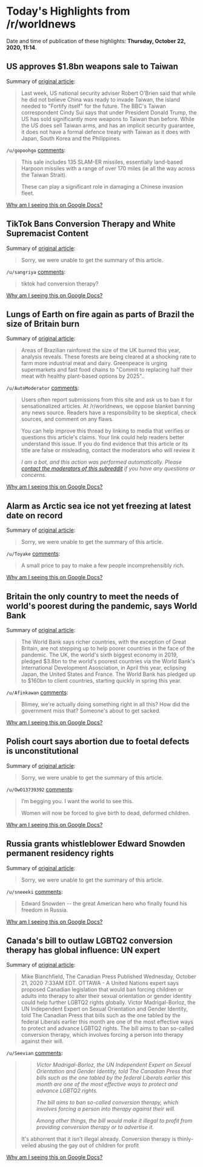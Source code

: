 # Today's Highlights from /r/worldnews

Date and time of publication of these highlights: **Thursday, October 22, 2020, 11:14**.

## US approves $1.8bn weapons sale to Taiwan

Summary of [original article](https://www.bbc.com/news/world-asia-54641076):

> Last week, US national security adviser Robert O'Brien said that while he did not believe China was ready to invade Taiwan, the island needed to "Fortify itself" for the future. The BBC's Taiwan correspondent Cindy Sui says that under President Donald Trump, the US has sold significantly more weapons to Taiwan than before. While the US does sell Taiwan arms, and has an implicit security guarantee, it does not have a formal defence treaty with Taiwan as it does with Japan, South Korea and the Philippines.

`/u/gopoohgo` [comments](https://www.reddit.com/r/worldnews/comments/jfwm71/us_approves_18bn_weapons_sale_to_taiwan/):

> This sale includes 135 SLAM-ER missiles, essentially land-based Harpoon missiles with a range of over 170 miles (ie all the way across the Taiwan Strait).  
> 
> These can play a significant role in damaging a Chinese invasion fleet.

[Why am I seeing this on Google Docs?](https://docs.google.com/document/d/1Dc6We63vOXIZsc0op-Bt4abqkYjXzOigalQqFxmvvbM/edit?usp=sharing)

## TikTok Bans Conversion Therapy and White Supremacist Content

Summary of [original article](https://www.advocate.com/media/2020/10/21/tiktok-bans-conversion-therapy-and-white-supremacist-content):

> Sorry, we were unable to get the summary of this article.

`/u/sangriya` [comments](https://www.reddit.com/r/worldnews/comments/jfvlxn/tiktok_bans_conversion_therapy_and_white/):

> tiktok had conversion therapy?

[Why am I seeing this on Google Docs?](https://docs.google.com/document/d/1Dc6We63vOXIZsc0op-Bt4abqkYjXzOigalQqFxmvvbM/edit?usp=sharing)

## Lungs of Earth on fire again as parts of Brazil the size of Britain burn

Summary of [original article](https://www.mirror.co.uk/news/world-news/lungs-earth-fire-again-parts-22885128):

> Areas of Brazilian rainforest the size of the UK burned this year, analysis reveals. These forests are being cleared at a shocking rate to farm more industrial meat and dairy. Greenpeace is urging supermarkets and fast food chains to "Commit to replacing half their meat with healthy plant-based options by 2025"..

`/u/AutoModerator` [comments](https://www.reddit.com/r/worldnews/comments/jfwcq3/lungs_of_earth_on_fire_again_as_parts_of_brazil/):

> Users often report submissions from this site and ask us to ban it for sensationalized articles. At /r/worldnews, we oppose blanket banning any news source. Readers have a responsibility to be skeptical, check sources, and comment on any flaws.
> 
> You can help improve this thread by linking to media that verifies or questions this article's claims. Your link could help readers better understand this issue. If you do find evidence that this article or its title are false or misleading, contact the moderators who will review it
> 
> *I am a bot, and this action was performed automatically. Please [contact the moderators of this subreddit](/message/compose/?to=/r/worldnews) if you have any questions or concerns.*

[Why am I seeing this on Google Docs?](https://docs.google.com/document/d/1Dc6We63vOXIZsc0op-Bt4abqkYjXzOigalQqFxmvvbM/edit?usp=sharing)

## Alarm as Arctic sea ice not yet freezing at latest date on record

Summary of [original article](https://www.theguardian.com/world/2020/oct/22/alarm-as-arctic-sea-ice-not-yet-freezing-at-latest-date-on-record):

> Sorry, we were unable to get the summary of this article.

`/u/Toyake` [comments](https://www.reddit.com/r/worldnews/comments/jfx8zd/alarm_as_arctic_sea_ice_not_yet_freezing_at/):

> A small price to pay to make a few people incomprehensibly rich.

[Why am I seeing this on Google Docs?](https://docs.google.com/document/d/1Dc6We63vOXIZsc0op-Bt4abqkYjXzOigalQqFxmvvbM/edit?usp=sharing)

## Britain the only country to meet the needs of world's poorest during the pandemic, says World Bank

Summary of [original article](https://www.telegraph.co.uk/global-health/science-and-disease/britain-country-meet-needs-worlds-poorest-pandemic-says-world/):

> The World Bank says richer countries, with the exception of Great Britain, are not stepping up to help poorer countries in the face of the pandemic. The UK, the world's sixth biggest economy in 2019, pledged $3.8bn to the world's poorest countries via the World Bank's International Development Asosciation, in April this year, eclipsing Japan, the United States and France. The World Bank has pledged up to $160bn to client countries, starting quickly in spring this year.

`/u/Afinkawan` [comments](https://www.reddit.com/r/worldnews/comments/jfx812/britain_the_only_country_to_meet_the_needs_of/):

> Blimey, we're actually doing something right in all this? How did the government miss that? Someone's about to get sacked.

[Why am I seeing this on Google Docs?](https://docs.google.com/document/d/1Dc6We63vOXIZsc0op-Bt4abqkYjXzOigalQqFxmvvbM/edit?usp=sharing)

## Polish court says abortion due to foetal defects is unconstitutional

Summary of [original article](https://www.reuters.com/article/poland-abortion-ruling-idUSW8N2EN014):

> Sorry, we were unable to get the summary of this article.

`/u/OwO13739392` [comments](https://www.reddit.com/r/worldnews/comments/jg0dsf/polish_court_says_abortion_due_to_foetal_defects/):

> I’m begging you. I want the world to see this.
> 
> Women will now be forced to give birth to dead, deformed children.

[Why am I seeing this on Google Docs?](https://docs.google.com/document/d/1Dc6We63vOXIZsc0op-Bt4abqkYjXzOigalQqFxmvvbM/edit?usp=sharing)

## Russia grants whistleblower Edward Snowden permanent residency rights

Summary of [original article](https://www.reuters.com/article/us-usa-security-snowden-russia/russia-grants-whistleblower-edward-snowden-permanent-residency-rights-tass-idUSKBN2771Q0):

> Sorry, we were unable to get the summary of this article.

`/u/sneeeki` [comments](https://www.reddit.com/r/worldnews/comments/jfypkq/russia_grants_whistleblower_edward_snowden/):

> Edward Snowden -- the great American hero who finally found his freedom in Russia.

[Why am I seeing this on Google Docs?](https://docs.google.com/document/d/1Dc6We63vOXIZsc0op-Bt4abqkYjXzOigalQqFxmvvbM/edit?usp=sharing)

## Canada's bill to outlaw LGBTQ2 conversion therapy has global influence: UN expert

Summary of [original article](https://www.cp24.com/news/canada-s-bill-to-outlaw-lgbtq2-conversion-therapy-has-global-influence-un-expert-1.5153935):

> Mike Blanchfield, The Canadian Press Published Wednesday, October 21, 2020 7:33AM EDT. OTTAWA - A United Nations expert says proposed Canadian legislation that would ban forcing children or adults into therapy to alter their sexual orientation or gender identity could help further LGBTQ2 rights globally. Victor Madrigal-Borloz, the UN Independent Expert on Sexual Orientation and Gender Identity, told The Canadian Press that bills such as the one tabled by the federal Liberals earlier this month are one of the most effective ways to protect and advance LGBTQ2 rights. The bill aims to ban so-called conversion therapy, which involves forcing a person into therapy against their will.

`/u/Seevian` [comments](https://www.reddit.com/r/worldnews/comments/jfm2o1/canadas_bill_to_outlaw_lgbtq2_conversion_therapy/):

> >*Victor Madrigal-Borloz, the UN Independent Expert on Sexual Orientation and Gender Identity, told The Canadian Press that bills such as the one tabled by the federal Liberals earlier this month are one of the most effective ways to protect and advance LGBTQ2 rights.*  
> >  
> >*The bill aims to ban so-called conversion therapy, which involves forcing a person into therapy against their will.*  
> >  
> >*Among other things, the bill would make it illegal to profit from providing conversion therapy or to advertise it.*
> 
> It's abhorrent that it isn't illegal already. Conversion therapy is thinly-veiled abusing the gay out of children for profit

[Why am I seeing this on Google Docs?](https://docs.google.com/document/d/1Dc6We63vOXIZsc0op-Bt4abqkYjXzOigalQqFxmvvbM/edit?usp=sharing)

